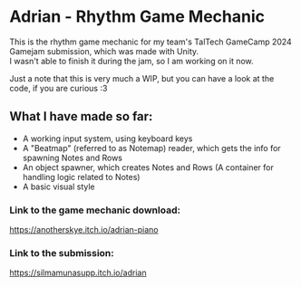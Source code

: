 # Adrian - Rhythm Game Mechanic

This is the rhythm game mechanic for my team's TalTech GameCamp 2024 Gamejam submission, which was made with Unity.  
I wasn't able to finish it during the jam, so I am working on it now.  

Just a note that this is very much a WIP, but you can have a look at the code, if you are curious :3  

## What I have made so far:  
- A working input system, using keyboard keys
- A "Beatmap" (referred to as Notemap) reader, which gets the info for spawning Notes and Rows
- An object spawner, which creates Notes and Rows (A container for handling logic related to Notes)
- A basic visual style


### Link to the game mechanic download:  
https://anotherskye.itch.io/adrian-piano
### Link to the submission:  
https://silmamunasupp.itch.io/adrian